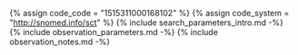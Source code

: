 {% assign code_code = "1515311000168102" %}
{% assign code_system = "http://snomed.info/sct" %}
{% include search_parameters_intro.md -%}
{% include observation_parameters.md -%}
{% include observation_notes.md -%}